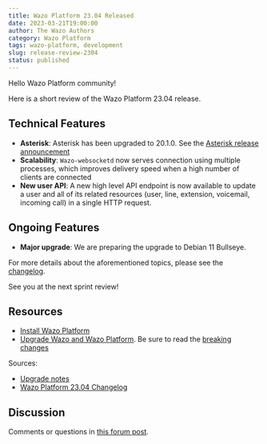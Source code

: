 ```yaml
---
title: Wazo Platform 23.04 Released
date: 2023-03-21T19:00:00
author: The Wazo Authors
category: Wazo Platform
tags: wazo-platform, development
slug: release-review-2304
status: published
---
```


Hello Wazo Platform community!

Here is a short review of the Wazo Platform 23.04 release.

## Technical Features

- **Asterisk**: Asterisk has been upgraded to 20.1.0. See the [Asterisk release announcement](https://www.asterisk.org/asterisk-news/asterisk-20-1-0-now-available/)
- **Scalability**: `Wazo-websocketd` now serves connection using multiple processes, which improves delivery speed when a high number of clients are connected
- **New user API**: A new high level API endpoint is now available to update a user and all of its related resources (user, line, extension, voicemail, incoming call) in a single HTTP request.

## Ongoing Features

- **Major upgrade**: We are preparing the upgrade to Debian 11 Bullseye.

For more details about the aforementioned topics, please see the [changelog](https://wazo-dev.atlassian.net/issues/?jql=project%3DWAZO%20AND%20fixVersion%3D23.04).

See you at the next sprint review!

## Resources

- [Install Wazo Platform](/use-cases)
- [Upgrade Wazo and Wazo Platform](/uc-doc/upgrade/). Be sure to read the
  [breaking changes](/uc-doc/upgrade/upgrade_notes#23-04)

Sources:

- [Upgrade notes](/uc-doc/upgrade/upgrade_notes#23-04)
- [Wazo Platform 23.04 Changelog](https://wazo-dev.atlassian.net/issues/?jql=project%3DWAZO%20AND%20fixVersion%3D23.04)

## Discussion

Comments or questions in
[this forum post](https://wazo-platform.discourse.group/t/blog-wazo-platform-23-04-released).
